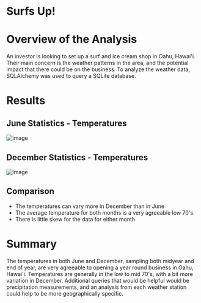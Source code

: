 # Surfs Up! 

# Overview of the Analysis
An investor is looking to set up a surf and ice cream shop in Oahu, Hawai'i. Their main concern is the weather patterns in the area, and the potential impact that there could be on the business. To analyze the weather data, SQLAlchemy was used to query a SQLite database.

# Results
## June Statistics - Temperatures 
![image](https://user-images.githubusercontent.com/105682444/187031904-e5f0e434-816e-4aa9-a233-072bfc0a41d7.png)

## December Statistics - Temperatures
![image](https://user-images.githubusercontent.com/105682444/187031926-a4f89275-3a07-47d2-a662-ed96fd10b761.png)

## Comparison
- The temperatures can vary more in December than in June
- The average temperature for both months is a very agreeable low 70's.
- There is little skew for the data for either month

# Summary 
The temperatures in both June and December, sampling both midyear and end of year, are very agreeable to opening a year round business in Oahu, Hawai'i. Temperatures are generally in the low to mid 70's, with a bit more variation in December. Additional queries that would be helpful would be precipitation measurements, and an analysis from each weather station could help to be more geographically specific.
